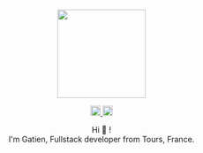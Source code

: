 <div align="center">
  <br>
  <br>
  <br>
  <br>
  <a href="https://gatiendev.tk/">
    <img width="160" height="160" src="https://cdn.discordapp.com/attachments/898895734479388692/977175115068489728/delet_this.jpg" />
  </a>
  <br>
  <p>
    <a href="https://twitter.com/xolork_">
      <img width="18" height="18" src="https://raw.githubusercontent.com/jaywcjlove/jaywcjlove/master/imgs/twitter.svg?sanitize=true" />
    </a>
    <a href="mailto:gatien.dev@gmail.com">
      <img width="18" height="18" src="https://raw.githubusercontent.com/jaywcjlove/jaywcjlove/master/imgs/mail.svg?sanitize=true" />
    </a>
  </p>
  <p>Hi 👋 !<br>I'm Gatien, Fullstack developer from Tours, France.</p>
